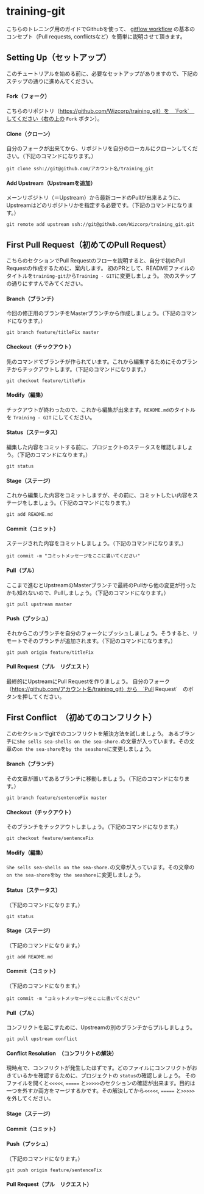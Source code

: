 training-git
============
こちらのトレニング用のガイドでGithubを使って、 [gitflow workflow](http://keijinsonyaban.blogspot.jp/2010/10/successful-git-branching-model.html) の基本のコンセプト（Pull requests, conflictsなど）を簡単に説明させて頂きます。

Setting Up（セットアップ）
----------
このチュートリアルを始める前に、必要なセットアップがありますので、下記のステップの通りに進めんてください。

#### Fork（フォーク）
こちらのリポジトリ（https://github.com/Wizcorp/training_git）を　`Fork`　してください（右の上の `Fork` ボタン）。

#### Clone（クローン）
自分のフォークが出来てから、リポジトリを自分のローカルにクローンしてください。（下記のコマンドになります。）

`git clone ssh://git@github.com/アカウント名/training_git`

#### Add Upstream（Upstreamを追加）
メーンリポジトリ（＝Upstream）から最新コードのPullが出来るように、Upstreamはどのリポジトリかを指定する必要です。（下記のコマンドになります。）

`git remote add upstream ssh://git@github.com/Wizcorp/training_git.git`


First Pull Request（初めてのPull Request）
------------------
こちらのセクションでPull Requestのフローを説明すると、自分で初のPull Requestの作成するために、案内します。
初のPRとして、READMEファイルのタイトルを`training-git`から`Training - GIT`に変更しましょう。
次のステップの通りにすすんでみてください。

#### Branch（ブランチ）
今回の修正用のブランチをMasterブランチから作成しましょう。（下記のコマンドになります。）

`git branch feature/titleFix master`

#### Checkout（チックアウト）
先のコマンドでブランチが作られています。これから編集するためにそのブランチからチックアウトします。（下記のコマンドになります。）

`git checkout feature/titleFix`

#### Modify（編集）
チックアウトが終わったので、これから編集が出来ます。`README.md`のタイトルを `Training - GIT` にしてください。

#### Status（ステータス）
編集した内容をコミットする前に、プロジェクトのステータスを確認しましょう。（下記のコマンドになります。）

`git status`

#### Stage（ステージ）
これから編集した内容をコミットしますが、その前に、コミットしたい内容をステージをしましょう。（下記のコマンドになります。）

`git add README.md`

#### Commit（コミット）
ステージされた内容をコミットしましょう。（下記のコマンドになります。）

`git commit -m "コミットメッセージをここに書いてください"`

#### Pull（プル）
ここまで進むとUpstreamのMasterブランチで最終のPullから他の変更が行ったかも知れないので、Pullしましょう。（下記のコマンドになります。）

`git pull upstream master`

#### Push（プッシュ）
それからこのブランチを自分のフォークにプッシュしましょう。そうすると、リモートでそのブランチが追加されます。（下記のコマンドになります。）

`git push origin feature/titleFix`

#### Pull Request（プル　リグエスト）
最終的にUpstreamにPull Requestを作りましょう。
自分のフォーク（https://github.com/アカウント名/training_git）から　`Pull Request`　のボタンを押してください。


First Conflict　（初めてのコンフリクト）
--------------
このセクションでgitでのコンフリクトを解決方法を試しましょう。
あるブランチに`She sells sea-shells on the sea-shore.`の文章が入っています。その文章の`on the sea-shore`を`by the seashore`に変更しましょう。

#### Branch（ブランチ）

その文章が置いてあるブランチに移動しましょう。（下記のコマンドになります。）

`git branch feature/sentenceFix master`

#### Checkout（チックアウト）
そのブランチをチックアウトしましょう。（下記のコマンドになります。）

`git checkout feature/sentenceFix`

#### Modify（編集）
`She sells sea-shells on the sea-shore.`の文章が入っています。その文章の`on the sea-shore`を`by the seashore`に変更しましょう。

#### Status（ステータス）
（下記のコマンドになります。）

`git status`

#### Stage（ステージ）
（下記のコマンドになります。）

`git add README.md`

#### Commit（コミット）
（下記のコマンドになります。）

`git commit -m "コミットメッセージをここに書いてください"`

#### Pull（プル）
コンフリクトを起こすために、Upstreamの別のブランチからプルしましょう。

`git pull upstream conflict`

#### Conflict Resolution　（コンフリクトの解決）
現時点で、コンフリクトが発生したはずです。どのファイルにコンフリクトがおきているかを確認するために、プロジェクトの `status`の確認しましょう。
そのファイルを開くと`<<<<<`, `=====` と`>>>>>`のセクションの確認が出来ます。目的は一つを外すか両方をマージするかです。その解決してから`<<<<<`, `=====` と`>>>>>`を外してください。

#### Stage（ステージ）

#### Commit（コミット）

#### Push（プッシュ）
（下記のコマンドになります。）

`git push origin feature/sentenceFix`

#### Pull Request（プル　リクエスト）
